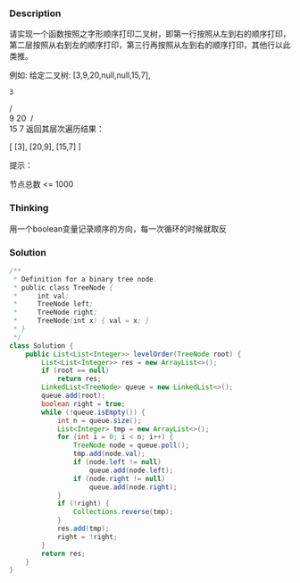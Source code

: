 ### Description

请实现一个函数按照之字形顺序打印二叉树，即第一行按照从左到右的顺序打印，第二层按照从右到左的顺序打印，第三行再按照从左到右的顺序打印，其他行以此类推。

 

例如:
给定二叉树: [3,9,20,null,null,15,7],

    3
   / \
  9  20
​    /  \
   15   7
返回其层次遍历结果：

[
  [3],
  [20,9],
  [15,7]
]


提示：

节点总数 <= 1000



### Thinking

用一个boolean变量记录顺序的方向，每一次循环的时候就取反

### Solution
```java
/**
 * Definition for a binary tree node.
 * public class TreeNode {
 *     int val;
 *     TreeNode left;
 *     TreeNode right;
 *     TreeNode(int x) { val = x; }
 * }
 */
class Solution {
    public List<List<Integer>> levelOrder(TreeNode root) {
        List<List<Integer>> res = new ArrayList<>();
        if (root == null)
            return res;
        LinkedList<TreeNode> queue = new LinkedList<>();
        queue.add(root);
        boolean right = true;
        while (!queue.isEmpty()) {
            int n = queue.size();
            List<Integer> tmp = new ArrayList<>();
            for (int i = 0; i < n; i++) {
                TreeNode node = queue.poll();
                tmp.add(node.val);
                if (node.left != null)
                    queue.add(node.left);
                if (node.right != null)
                    queue.add(node.right);
            }
            if (!right) {
                Collections.reverse(tmp);
            }
            res.add(tmp);
            right = !right;
        }
        return res;
    }
}
```